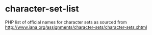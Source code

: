 character-set-list
==================

PHP list of official names for character sets as sourced from http://www.iana.org/assignments/character-sets/character-sets.xhtml
